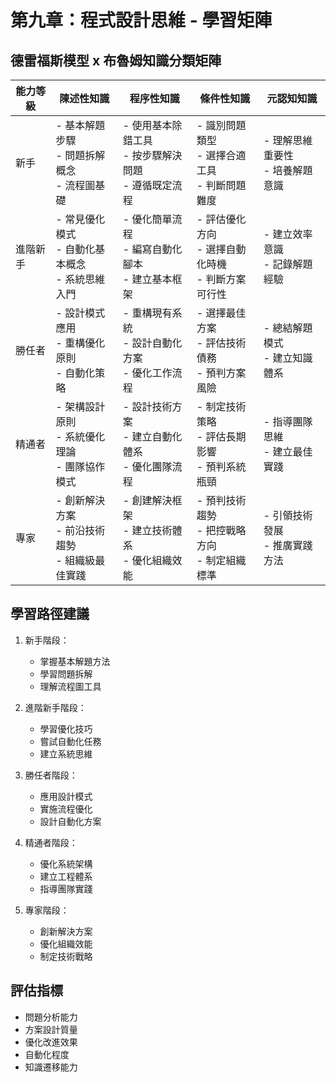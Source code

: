 # 第九章：程式設計思維 - 學習矩陣

## 德雷福斯模型 x 布魯姆知識分類矩陣

| 能力等級 | 陳述性知識 | 程序性知識 | 條件性知識 | 元認知知識 |
|---------|-----------|------------|------------|------------|
| 新手 | - 基本解題步驟<br>- 問題拆解概念<br>- 流程圖基礎 | - 使用基本除錯工具<br>- 按步驟解決問題<br>- 遵循既定流程 | - 識別問題類型<br>- 選擇合適工具<br>- 判斷問題難度 | - 理解思維重要性<br>- 培養解題意識 |
| 進階新手 | - 常見優化模式<br>- 自動化基本概念<br>- 系統思維入門 | - 優化簡單流程<br>- 編寫自動化腳本<br>- 建立基本框架 | - 評估優化方向<br>- 選擇自動化時機<br>- 判斷方案可行性 | - 建立效率意識<br>- 記錄解題經驗 |
| 勝任者 | - 設計模式應用<br>- 重構優化原則<br>- 自動化策略 | - 重構現有系統<br>- 設計自動化方案<br>- 優化工作流程 | - 選擇最佳方案<br>- 評估技術債務<br>- 預判方案風險 | - 總結解題模式<br>- 建立知識體系 |
| 精通者 | - 架構設計原則<br>- 系統優化理論<br>- 團隊協作模式 | - 設計技術方案<br>- 建立自動化體系<br>- 優化團隊流程 | - 制定技術策略<br>- 評估長期影響<br>- 預判系統瓶頸 | - 指導團隊思維<br>- 建立最佳實踐 |
| 專家 | - 創新解決方案<br>- 前沿技術趨勢<br>- 組織級最佳實踐 | - 創建解決框架<br>- 建立技術體系<br>- 優化組織效能 | - 預判技術趨勢<br>- 把控戰略方向<br>- 制定組織標準 | - 引領技術發展<br>- 推廣實踐方法 |

## 學習路徑建議

1. 新手階段：
   - 掌握基本解題方法
   - 學習問題拆解
   - 理解流程圖工具

2. 進階新手階段：
   - 學習優化技巧
   - 嘗試自動化任務
   - 建立系統思維

3. 勝任者階段：
   - 應用設計模式
   - 實施流程優化
   - 設計自動化方案

4. 精通者階段：
   - 優化系統架構
   - 建立工程體系
   - 指導團隊實踐

5. 專家階段：
   - 創新解決方案
   - 優化組織效能
   - 制定技術戰略

## 評估指標

- 問題分析能力
- 方案設計質量
- 優化改進效果
- 自動化程度
- 知識遷移能力 